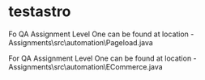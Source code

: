 # testastro

Fo QA Assignment Level One can be found at location -
Assignments\src\automation\Pageload.java

For QA Assignment Level One can be found at location -
Assignments\src\automation\ECommerce.java
